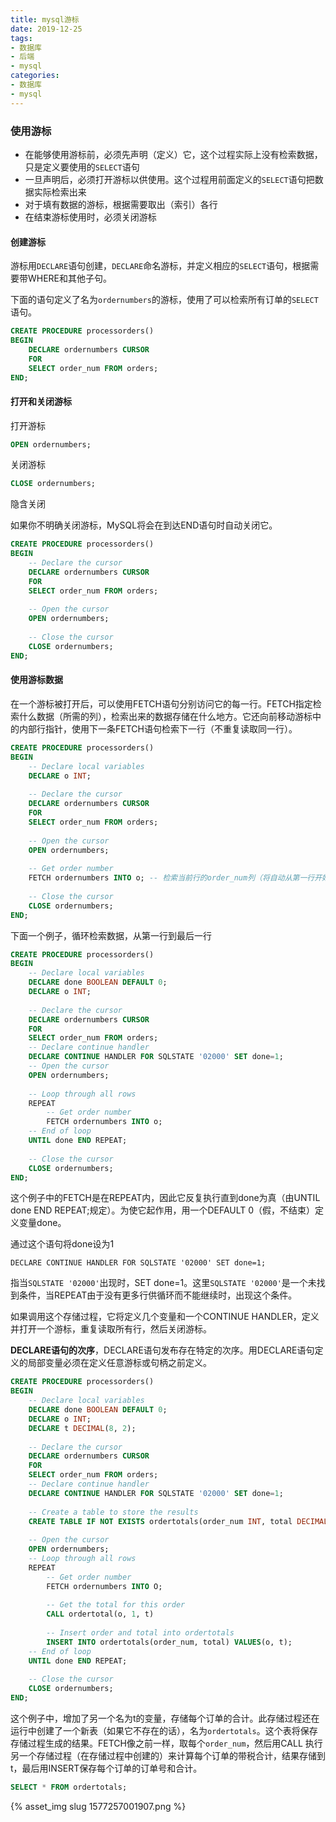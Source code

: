 ```yaml
---
title: mysql游标
date: 2019-12-25
tags:
- 数据库
- 后端
- mysql
categories:
- 数据库
- mysql
---
```


### 使用游标

- 在能够使用游标前，必须先声明（定义）它，这个过程实际上没有检索数据，只是定义要使用的`SELECT`语句
- 一旦声明后，必须打开游标以供使用。这个过程用前面定义的`SELECT`语句把数据实际检索出来
- 对于填有数据的游标，根据需要取出（索引）各行
- 在结束游标使用时，必须关闭游标

<!--more-->

#### 创建游标

游标用`DECLARE`语句创建，`DECLARE`命名游标，并定义相应的`SELECT`语句，根据需要带WHERE和其他子句。

下面的语句定义了名为`ordernumbers`的游标，使用了可以检索所有订单的`SELECT`语句。

```SQL
CREATE PROCEDURE processorders()
BEGIN
	DECLARE ordernumbers CURSOR
	FOR
	SELECT order_num FROM orders;
END;
```

#### 打开和关闭游标

打开游标

```sql
OPEN ordernumbers;
```

关闭游标

```sql
CLOSE ordernumbers;
```

隐含关闭

如果你不明确关闭游标，MySQL将会在到达END语句时自动关闭它。

```SQL
CREATE PROCEDURE processorders()
BEGIN
	-- Declare the cursor
	DECLARE ordernumbers CURSOR
	FOR
	SELECT order_num FROM orders;
	
	-- Open the cursor
	OPEN ordernumbers;
	
	-- Close the cursor
	CLOSE ordernumbers;
END;
```

#### 使用游标数据

在一个游标被打开后，可以使用FETCH语句分别访问它的每一行。FETCH指定检索什么数据（所需的列），检索出来的数据存储在什么地方。它还向前移动游标中的内部行指针，使用下一条FETCH语句检索下一行（不重复读取同一行）。

```SQL
CREATE PROCEDURE processorders()
BEGIN
	-- Declare local variables
	DECLARE o INT;
	
	-- Declare the cursor
	DECLARE ordernumbers CURSOR
	FOR
	SELECT order_num FROM orders;
	
	-- Open the cursor
	OPEN ordernumbers;
	
	-- Get order number
	FETCH ordernumbers INTO o; -- 检索当前行的order_num列（将自动从第一行开始）到一个名为o的局部声明的变量中。
	
	-- Close the cursor
	CLOSE ordernumbers;
END;
```

下面一个例子，循环检索数据，从第一行到最后一行

```SQL
CREATE PROCEDURE processorders()
BEGIN
	-- Declare local variables
	DECLARE done BOOLEAN DEFAULT 0;
	DECLARE o INT;
	
	-- Declare the cursor
	DECLARE ordernumbers CURSOR
	FOR
	SELECT order_num FROM orders;
	-- Declare continue handler
	DECLARE CONTINUE HANDLER FOR SQLSTATE '02000' SET done=1;
	-- Open the cursor
	OPEN ordernumbers;
	
	-- Loop through all rows
	REPEAT
		-- Get order number
		FETCH ordernumbers INTO o;
	-- End of loop
	UNTIL done END REPEAT;
	
	-- Close the cursor
	CLOSE ordernumbers;
END;
```

这个例子中的FETCH是在REPEAT内，因此它反复执行直到done为真（由UNTIL done END REPEAT;规定）。为使它起作用，用一个DEFAULT 0（假，不结束）定义变量done。

通过这个语句将done设为1

```
DECLARE CONTINUE HANDLER FOR SQLSTATE '02000' SET done=1;
```

指当`SQLSTATE '02000'`出现时，SET done=1。这里`SQLSTATE '02000'`是一个未找到条件，当REPEAT由于没有更多行供循环而不能继续时，出现这个条件。

如果调用这个存储过程，它将定义几个变量和一个CONTINUE HANDLER，定义并打开一个游标，重复读取所有行，然后关闭游标。

**DECLARE语句的次序**，DECLARE语句发布存在特定的次序。用DECLARE语句定义的局部变量必须在定义任意游标或句柄之前定义。

```SQL
CREATE PROCEDURE processorders()
BEGIN
	-- Declare local variables
	DECLARE done BOOLEAN DEFAULT 0;
	DECLARE o INT;
	DECLARE t DECIMAL(8, 2);
	
	-- Declare the cursor
	DECLARE ordernumbers CURSOR
	FOR
	SELECT order_num FROM orders;
	-- Declare continue handler
	DECLARE CONTINUE HANDLER FOR SQLSTATE '02000' SET done=1;
	
	-- Create a table to store the results
	CREATE TABLE IF NOT EXISTS ordertotals(order_num INT, total DECIMAL(8, 2));
	
	-- Open the cursor
	OPEN ordernumbers;
	-- Loop through all rows
	REPEAT
		-- Get order number
		FETCH ordernumbers INTO O;
		
		-- Get the total for this order
		CALL ordertotal(o, 1, t)
		
		-- Insert order and total into ordertotals
		INSERT INTO ordertotals(order_num, total) VALUES(o, t);
	-- End of loop
	UNTIL done END REPEAT;
	
	-- Close the cursor
	CLOSE ordernumbers;
END;
```

这个例子中，增加了另一个名为t的变量，存储每个订单的合计。此存储过程还在运行中创建了一个新表（如果它不存在的话），名为`ordertotals`。这个表将保存存储过程生成的结果。FETCH像之前一样，取每个`order_num`，然后用CALL 执行另一个存储过程（在存储过程中创建的）来计算每个订单的带税合计，结果存储到t，最后用INSERT保存每个订单的订单号和合计。

```sql
SELECT * FROM ordertotals;
```

{% asset_img slug 1577257001907.png %}


